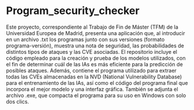 # Program_security_checker
Este proyecto, correspondiente al Trabajo de Fin de Máster (TFM) de la Universidad Europea de Madrid, presenta una aplicación que, al introducir en un archivo .txt los programas junto con sus versiones (formato programa-versión), muestra una nota de seguridad, las probabilidades de distintos tipos de ataques y las CVE asociadas.
El repositorio incluye el código empleado para la creación y prueba de los modelos utilizados, con el fin de determinar cuál de las IAs es más eficiente para la predicción de posibles ataques. Además, contiene el programa utilizado para extraer todas las CVEs almacenadas en la NVD (National Vulnerability Database) para el entrenamiento de las IAs, así como el código del programa final que incorpora el mejor modelo y una interfaz gráfica. También se adjunta el archivo .exe, que compacta el programa para su uso en Windows con solo dos clics.
